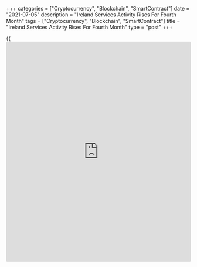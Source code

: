 +++
categories = ["Cryptocurrency", "Blockchain", "SmartContract"]
date = "2021-07-05"
description = "Ireland Services Activity Rises For Fourth Month"
tags = ["Cryptocurrency", "Blockchain", "SmartContract"]
title = "Ireland Services Activity Rises For Fourth Month"
type = "post"
+++

{{<iframe id="large-banner" src="https://www.bounty.group/#slide=7.0" width="100%" height="600" scrolling="no" style="border: 0px solid rgb(216, 221, 230); border-radius: 3px;">}}

Ireland's service sector grew for the fourth straight month in June,
survey data from IHS Markit showed on Monday.

The AIB Ireland services Purchasing Managers' Index rose to 63.1 in June
from 62.1 in May. Any reading above 50 indicates growth in the sector.

The latest growth was the fastest since January 2016.

New [business][1] increased for the fourth straight month in June and at
the fastest pace since January 2016. New export business rose further.

Outstanding work rose for the fourth month in a row in June and at the
fastest rate since January 2016. Employment grew for the fourth
consecutive month.

The 12-month outlook for business activity remained highly optimistic in
June though sentiment eased to the second strongest since September
2017.

Input price inflation rose for the fourth time in five months to the
highest rate since July 2008 and output costs increased with an average
price change rising at the fastest pace since November 2018.

The composite output index, covering manufacturing and services, rose to
63.4 in June from 63.5 in the previous month.

For comments and feedback [contact](https://www.playgroundfx.com/contact/): editorial@rtt[news](https://www.letsplayfx.com/blog/forex-news-website/).com

[Economic News][2]

 **What parts of the world are seeing the best (and worst) economic
performances lately? Click[here][3] to check out our [Econ Scorecard][3]
and find out! See up-to-the-moment [ranking](https://www.playgroundfx.com/blog/crypto-exchange-ranking/)s for the best and worst
performers in [GDP][4], [unemployment rate][5], [inflation][6] and much
more.**

   1. www.rtt[news](https://www.letsplayfx.com/blog/forex-news-website/).com/Content/Business.aspx
   2. www.rtt[news](https://www.letsplayfx.com/blog/forex-news-website/).com/Content/EconomicNews.aspx
   3. www.rtt[news](https://www.letsplayfx.com/blog/forex-news-website/).com/economic-scorecard/world-rank/retail-sales/highest-performance.aspx
   4. www.rtt[news](https://www.letsplayfx.com/blog/forex-news-website/).com/economic-scorecard/world-rank/GDP/highest-performance.aspx
   5. www.rtt[news](https://www.letsplayfx.com/blog/forex-news-website/).com/economic-scorecard/world-rank/unemployment-rate/lowest-performance.aspx
   6. www.rtt[news](https://www.letsplayfx.com/blog/forex-news-website/).com/economic-scorecard/world-rank/CPI/highest-performance.aspx